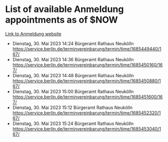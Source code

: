 # List of available Anmeldung appointments as of $NOW
[Link to Anmeldung website](https://service.berlin.de/terminvereinbarung/termin/tag.php?termin=1&anliegen[]=120686&dienstleisterlist=122210,122217,327316,122219,327312,122227,327314,122231,327346,122243,327348,122254,122252,329742,122260,329745,122262,329748,122271,327278,122273,327274,122277,327276,330436,122280,327294,122282,327290,122284,327292,122291,327270,122285,327266,122286,327264,122296,327268,150230,329760,122297,327286,122294,327284,122312,329763,122314,329775,122304,327330,122311,327334,122309,327332,317869,122281,327352,122279,329772,122283,122276,327324,122274,327326,122267,329766,122246,327318,122251,327320,122257,327322,122208,327298,122226,327300&herkunft=http%3A%2F%2Fservice.berlin.de%2Fdienstleistung%2F120686%2F)
- Dienstag, 30. Mai 2023 14:24 Bürgeramt Rathaus Neukölln https://service.berlin.de/terminvereinbarung/termin/time/1685449440/167/
- Dienstag, 30. Mai 2023 14:36 Bürgeramt Rathaus Neukölln https://service.berlin.de/terminvereinbarung/termin/time/1685450160/167/
- Dienstag, 30. Mai 2023 14:48 Bürgeramt Rathaus Neukölln https://service.berlin.de/terminvereinbarung/termin/time/1685450880/167/
- Dienstag, 30. Mai 2023 15:00 Bürgeramt Rathaus Neukölln https://service.berlin.de/terminvereinbarung/termin/time/1685451600/167/
- Dienstag, 30. Mai 2023 15:12 Bürgeramt Rathaus Neukölln https://service.berlin.de/terminvereinbarung/termin/time/1685452320/167/
- Dienstag, 30. Mai 2023 15:24 Bürgeramt Rathaus Neukölln https://service.berlin.de/terminvereinbarung/termin/time/1685453040/167/

